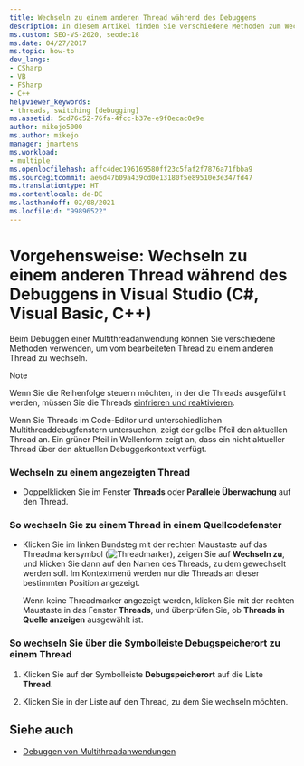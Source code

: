 ```yaml
---
title: Wechseln zu einem anderen Thread während des Debuggens
description: In diesem Artikel finden Sie verschiedene Methoden zum Wechseln zu anderen Threads beim Debuggen einer Multithreadanwendung in Visual Studio.
ms.custom: SEO-VS-2020, seodec18
ms.date: 04/27/2017
ms.topic: how-to
dev_langs:
- CSharp
- VB
- FSharp
- C++
helpviewer_keywords:
- threads, switching [debugging]
ms.assetid: 5cd76c52-76fa-4fcc-b37e-e9f0ecac0e9e
author: mikejo5000
ms.author: mikejo
manager: jmartens
ms.workload:
- multiple
ms.openlocfilehash: affc4dec196169580ff23c5faf2f7876a71fbba9
ms.sourcegitcommit: ae6d47b09a439cd0e13180f5e89510e3e347fd47
ms.translationtype: HT
ms.contentlocale: de-DE
ms.lasthandoff: 02/08/2021
ms.locfileid: "99896522"
---
```

# <a name="how-to-switch-to-another-thread-while-debugging-in-visual-studio-c-visual-basic-c"></a>Vorgehensweise: Wechseln zu einem anderen Thread während des Debuggens in Visual Studio (C#, Visual Basic, C++)
Beim Debuggen einer Multithreadanwendung können Sie verschiedene Methoden verwenden, um vom bearbeiteten Thread zu einem anderen Thread zu wechseln.

> [!NOTE]
> Wenn Sie die Reihenfolge steuern möchten, in der die Threads ausgeführt werden, müssen Sie die Threads [einfrieren und reaktivieren](../debugger/get-started-debugging-multithreaded-apps.md).

Wenn Sie Threads im Code-Editor und unterschiedlichen Multithreaddebugfenstern untersuchen, zeigt der gelbe Pfeil den aktuellen Thread an. Ein grüner Pfeil in Wellenform zeigt an, dass ein nicht aktueller Thread über den aktuellen Debuggerkontext verfügt.

### <a name="to-switch-to-any-thread-that-appears"></a>Wechseln zu einem angezeigten Thread

- Doppelklicken Sie im Fenster **Threads** oder **Parallele Überwachung** auf den Thread.

### <a name="to-switch-to-a-thread-in-a-source-window"></a>So wechseln Sie zu einem Thread in einem Quellcodefenster

- Klicken Sie im linken Bundsteg mit der rechten Maustaste auf das Threadmarkersymbol (![Threadmarker](../debugger/media/dbg-thread-marker.png "ThreadMarker")), zeigen Sie auf **Wechseln zu**, und klicken Sie dann auf den Namen des Threads, zu dem gewechselt werden soll. Im Kontextmenü werden nur die Threads an dieser bestimmten Position angezeigt.

     Wenn keine Threadmarker angezeigt werden, klicken Sie mit der rechten Maustaste in das Fenster **Threads**, und überprüfen Sie, ob **Threads in Quelle anzeigen** ausgewählt ist.

### <a name="to-switch-to-a-thread-in-the-debug-location-toolbar"></a>So wechseln Sie über die Symbolleiste Debugspeicherort zu einem Thread

1. Klicken Sie auf der Symbolleiste **Debugspeicherort** auf die Liste **Thread**.

2. Klicken Sie in der Liste auf den Thread, zu dem Sie wechseln möchten.

## <a name="see-also"></a>Siehe auch
- [Debuggen von Multithreadanwendungen](../debugger/debug-multithreaded-applications-in-visual-studio.md)
